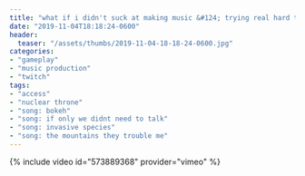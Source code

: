 ```yaml
---
title: "what if i didn't suck at making music &#124; trying real hard to unlock frog"
date: "2019-11-04T18:18:24-0600"
header:
  teaser: "/assets/thumbs/2019-11-04-18-18-24-0600.jpg"
categories:
- "gameplay"
- "music production"
- "twitch"
tags:
- "access"
- "nuclear throne"
- "song: bokeh"
- "song: if only we didnt need to talk"
- "song: invasive species"
- "song: the mountains they trouble me"
---
```

{% include video id="573889368" provider="vimeo" %}
